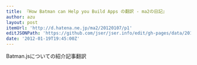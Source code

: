 ```yaml
---
title: 『How Batman can Help you Build Apps の翻訳 - ma2の日記』
author: azu
layout: post
itemUrl: 'http://d.hatena.ne.jp/ma2/20120107/p1'
editJSONPath: 'https://github.com/jser/jser.info/edit/gh-pages/data/2012/01/index.json'
date: '2012-01-19T19:45:00Z'
---
```

Batman.jsについての紹介記事翻訳
